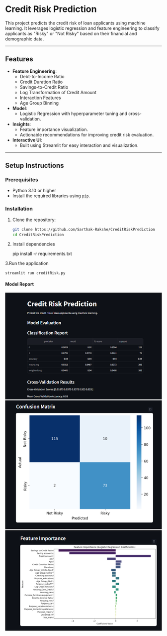 # Credit Risk Prediction

This project predicts the credit risk of loan applicants using machine learning. It leverages logistic regression and feature engineering to classify applicants as "Risky" or "Not Risky" based on their financial and demographic data.

---

## Features

- **Feature Engineering**:
  - Debt-to-Income Ratio
  - Credit Duration Ratio
  - Savings-to-Credit Ratio
  - Log Transformation of Credit Amount
  - Interaction Features
  - Age Group Binning
- **Model**:
  - Logistic Regression with hyperparameter tuning and cross-validation.
- **Insights**:
  - Feature importance visualization.
  - Actionable recommendations for improving credit risk evaluation.
- **Interactive UI**:
  - Built using Streamlit for easy interaction and visualization.

---

## Setup Instructions

### Prerequisites

- Python 3.10 or higher
- Install the required libraries using `pip`.

### Installation

1. Clone the repository:

   ```bash
   git clone https://github.com/Sarthak-Rakshe/CreditRiskPrediction
   cd CreditRiskPrediction

   ```

2. Install dependencies

   pip install -r requirements.txt

3.Run the application

    streamlit run creditRisk.py

#### Model Report

![Accuracy](<screenshots/Screenshot 2025-04-24 170324.png>)
![confusion matrix](<screenshots/Screenshot 2025-04-24 170445.png>)
![features](<screenshots/Screenshot 2025-04-24 170454.png>)
